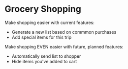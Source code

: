Grocery Shopping
================

Make shopping easier with current features:

- Generate a new list based on commmon purchases
- Add special items for this trip

Make shopping EVEN easier with future, planned features:

- Automatically send list to shopper
- Hide items you've added to cart

